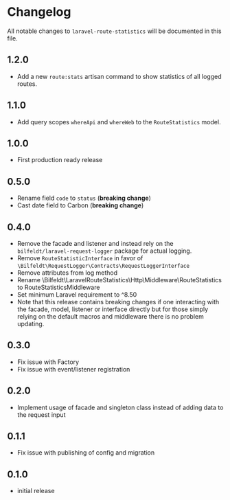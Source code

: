 # Changelog

All notable changes to `laravel-route-statistics` will be documented in this file.

## 1.2.0

- Add a new `route:stats` artisan command to show statistics of all logged routes.

## 1.1.0

- Add query scopes `whereApi` and `whereWeb` to the `RouteStatistics` model.

## 1.0.0

- First production ready release

## 0.5.0

- Rename field `code` to `status` (**breaking change**)
- Cast date field to Carbon (**breaking change**)

## 0.4.0

- Remove the facade and listener and instead rely on the `bilfeldt/laravel-request-logger` package for actual logging.
- Remove `RouteStatisticInterface` in favor of `\Bilfeldt\RequestLogger\Contracts\RequestLoggerInterface`
- Remove attributes from log method
- Rename \Bilfeldt\LaravelRouteStatistics\Http\Middleware\RouteStatistics to RouteStatisticsMiddleware
- Set minimum Laravel requirement to ^8.50
- Note that this release contains breaking changes if one interacting with the facade, model, listener or interface directly but for those simply relying on the default macros and middleware there is no problem updating.

## 0.3.0

- Fix issue with Factory
- Fix issue with event/listener registration

## 0.2.0

- Implement usage of facade and singleton class instead of adding data to the request input

## 0.1.1

- Fix issue with publishing of config and migration

## 0.1.0

- initial release
